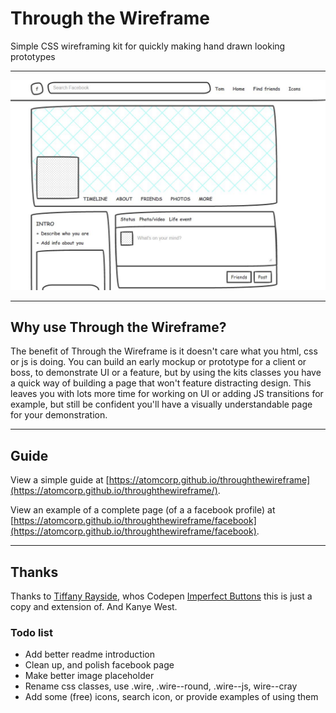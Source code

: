 # Through the Wireframe
Simple CSS wireframing kit for quickly making hand drawn looking prototypes

*** 

![example of a wireframe](https://github.com/atomcorp/throughthewireframe/raw/master/source/img/facebook-example.jpg)

***

## Why use Through the Wireframe?

The benefit of Through the Wireframe is it doesn't care what you html, css or js is doing. You can build an early mockup or prototype for a client or boss, to demonstrate UI or a feature, but by using the kits classes you have a quick way of building a page that won't feature distracting design. This leaves you with lots more time for working on UI or adding JS transitions for example, but still be confident you'll have a visually understandable page for your demonstration.

***

## Guide

View a simple guide at [https://atomcorp.github.io/throughthewireframe](https://atomcorp.github.io/throughthewireframe/).

View an example of a complete page (of a a facebook profile) at [https://atomcorp.github.io/throughthewireframe/facebook](https://atomcorp.github.io/throughthewireframe/facebook).

***

## Thanks

Thanks to [Tiffany Rayside](https://twitter.com/tmrdevelops), whos Codepen [Imperfect Buttons](https://codepen.io/tmrDevelops/pen/VeRvKX) this is just a copy and extension of. And Kanye West.

### Todo list

* Add better readme introduction
* Clean up, and polish facebook page
* Make better image placeholder
* Rename css classes, use .wire, .wire--round, .wire--js, wire--cray
* Add some (free) icons, search icon, or provide examples of using them